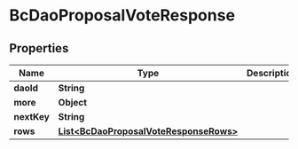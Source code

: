
# BcDaoProposalVoteResponse

## Properties
Name | Type | Description | Notes
------------ | ------------- | ------------- | -------------
**daoId** | **String** |  |  [optional]
**more** | **Object** |  |  [optional]
**nextKey** | **String** |  |  [optional]
**rows** | [**List&lt;BcDaoProposalVoteResponseRows&gt;**](BcDaoProposalVoteResponseRows.md) |  |  [optional]



